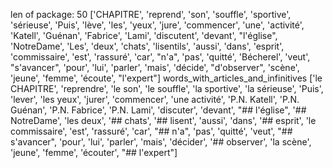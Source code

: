len of package:  50
['CHAPITRE', 'reprend', 'son', 'souffle', 'sportive', 'sérieuse', 'Puis', 'lève', 'les', 'yeux', 'jure', 'commencer', 'une', 'activité', 'Katell', 'Guénan', 'Fabrice', 'Lami', 'discutent', 'devant', "l'église", 'NotreDame', 'Les', 'deux', 'chats', 'lisentils', 'aussi', 'dans', 'esprit', 'commissaire', 'est', 'rassuré', 'car', "n'a", 'pas', 'quitté', 'Bécherel', 'veut', "s'avancer", 'pour', 'lui', 'parler', 'mais', 'décide', "d'observer", 'scène', 'jeune', 'femme', 'écoute', "l'expert"]
words_with_articles_and_infinitives
['le CHAPITRE', 'reprendre', 'le son', 'le souffle', 'la sportive', 'la sérieuse', 'Puis', 'lever', 'les yeux', 'jurer', 'commencer', 'une activité', 'P.N. Katell', 'P.N. Guénan', 'P.N. Fabrice', 'P.N. Lami', 'discuter', 'devant', "## l'église", '## NotreDame', 'les deux', '## chats', '## lisent', 'aussi', 'dans', '## esprit', 'le commissaire', 'est', 'rassuré', 'car', "## n'a", 'pas', 'quitté', 'veut', "## s'avancer", 'pour', 'lui', 'parler', 'mais', 'décider', '## observer', 'la scène', 'jeune', 'femme', 'écouter', "## l'expert"]